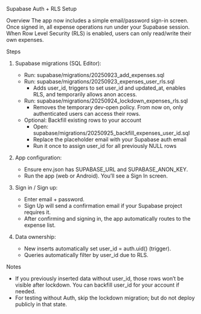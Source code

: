Supabase Auth + RLS Setup

Overview
The app now includes a simple email/password sign-in screen. Once signed in, all expense operations run under your Supabase session. When Row Level Security (RLS) is enabled, users can only read/write their own expenses.

Steps
1) Supabase migrations (SQL Editor):
   - Run: supabase/migrations/20250923_add_expenses.sql
   - Run: supabase/migrations/20250923_expenses_user_rls.sql
     - Adds user_id, triggers to set user_id and updated_at, enables RLS, and temporarily allows anon access.
   - Run: supabase/migrations/20250924_lockdown_expenses_rls.sql
     - Removes the temporary dev-open policy. From now on, only authenticated users can access their rows.
   - Optional: Backfill existing rows to your account
     - Open: supabase/migrations/20250925_backfill_expenses_user_id.sql
     - Replace the placeholder email with your Supabase auth email
     - Run it once to assign user_id for all previously NULL rows

2) App configuration:
   - Ensure env.json has SUPABASE_URL and SUPABASE_ANON_KEY.
   - Run the app (web or Android). You’ll see a Sign In screen.

3) Sign in / Sign up:
   - Enter email + password.
   - Sign Up will send a confirmation email if your Supabase project requires it.
   - After confirming and signing in, the app automatically routes to the expense list.

4) Data ownership:
   - New inserts automatically set user_id = auth.uid() (trigger).
   - Queries automatically filter by user_id due to RLS.

Notes
- If you previously inserted data without user_id, those rows won’t be visible after lockdown. You can backfill user_id for your account if needed.
- For testing without Auth, skip the lockdown migration; but do not deploy publicly in that state.
